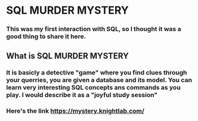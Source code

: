 # SQL MURDER MYSTERY

### This was my first interaction with SQL, so I thought it was a good thing to share it here.

## What is SQL MURDER MYSTERY 
### It is basicly a detective "game" where you find clues through your querries, you are given a database and its model. You can learn very interesting SQL concepts ans commands as you play. I would describe it as a "joyful study session" 
### Here's the link https://mystery.knightlab.com/

